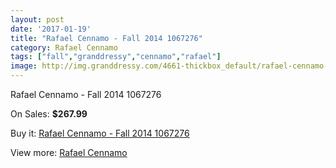 ```yaml
---
layout: post
date: '2017-01-19'
title: "Rafael Cennamo - Fall 2014 1067276"
category: Rafael Cennamo
tags: ["fall","granddressy","cennamo","rafael"]
image: http://img.granddressy.com/4661-thickbox_default/rafael-cennamo-fall-2014-1067276.jpg
---
```

Rafael Cennamo - Fall 2014 1067276

On Sales: **$267.99**
<a href="https://www.granddressy.com/en/rafael-cennamo/4003-rafael-cennamo-fall-2014-1067276.html"><amp-img layout="responsive" width="600" height="600" src="//img.granddressy.com/4661-thickbox_default/rafael-cennamo-fall-2014-1067276.jpg" alt="Rafael Cennamo - Fall 2014 1067276 0" /></a>

Buy it: [Rafael Cennamo - Fall 2014 1067276](https://www.granddressy.com/en/rafael-cennamo/4003-rafael-cennamo-fall-2014-1067276.html "Rafael Cennamo - Fall 2014 1067276")

View more: [Rafael Cennamo](https://www.granddressy.com/en/93-rafael-cennamo "Rafael Cennamo")